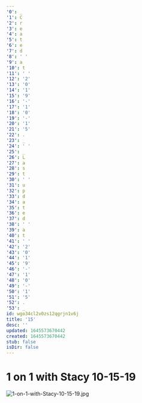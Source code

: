 ```yaml
---
'0': _
'1': C
'2': r
'3': e
'4': a
'5': t
'6': e
'7': d
'8': ' '
'9': a
'10': t
'11': ' '
'12': '2'
'13': '0'
'14': '1'
'15': '9'
'16': '-'
'17': '1'
'18': '0'
'19': '-'
'20': '1'
'21': '5'
'22': .
'23': _
'24': ' '
'25': _
'26': L
'27': a
'28': s
'29': t
'30': ' '
'31': u
'32': p
'33': d
'34': a
'35': t
'36': e
'37': d
'38': ' '
'39': a
'40': t
'41': ' '
'42': '2'
'43': '0'
'44': '1'
'45': '9'
'46': '-'
'47': '1'
'48': '0'
'49': '-'
'50': '1'
'51': '5'
'52': .
'53': _
id: wgo34cl2v0zs12qgrjn1v6j
title: '15'
desc: ''
updated: 1645573670442
created: 1645573670442
stub: false
isDir: false
---
```


# 1 on 1 with Stacy 10-15-19


![1-on-1-with-Stacy-10-15-19.jpg](/assets/1-on-1-with-stacy-10-15-19-2x339v4fllwx.jpg)

